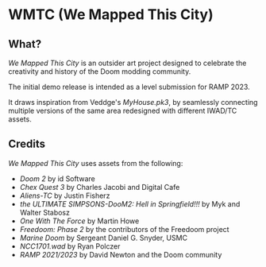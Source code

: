 # WMTC (We Mapped This City)

## What?

_We Mapped This City_ is an outsider art project designed to celebrate the creativity and history of the Doom modding community.

The initial demo release is intended as a level submission for RAMP 2023.

It draws inspiration from Veddge's _MyHouse.pk3_, by seamlessly connecting multiple versions of the same area redesigned with different IWAD/TC assets.

## Credits

_We Mapped This City_ uses assets from the following:

- _Doom 2_ by id Software
- _Chex Quest 3_ by Charles Jacobi and Digital Cafe
- _Aliens-TC_ by Justin Fisherz
- _the ULTIMATE SIMPSONS-DooM2: Hell in Springfield!!!_ by Myk and Walter Stabosz
- _One With The Force_ by Martin Howe
- _Freedoom: Phase 2_ by the contributors of the Freedoom project
- _Marine Doom_ by Sergeant Daniel G. Snyder, USMC
- _NCC1701.wad_ by Ryan Polczer
- _RAMP 2021/2023_ by David Newton and the Doom community
